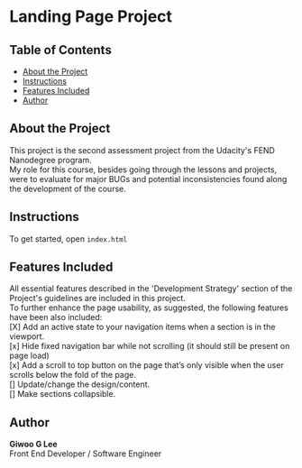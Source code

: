 # Landing Page Project

## Table of Contents

* [About the Project](#about-the-project)
* [Instructions](#instructions)
* [Features Included](#features-included)
* [Author](#author)

## About the Project

This project is the second assessment project from the Udacity's FEND Nanodegree program.  
My role for this course, besides going through the lessons and projects, were to evaluate for major BUGs and potential inconsistencies found along the development of the course.

## Instructions

To get started, open `index.html`

## Features Included

All essential features described in the 'Development Strategy' section of the Project's guidelines are included in this project.  
To further enhance the page usability, as suggested, the following features have been also included:  
[X] Add an active state to your navigation items when a section is in the viewport.  
[x] Hide fixed navigation bar while not scrolling (it should still be present on page load)  
[x] Add a scroll to top button on the page that’s only visible when the user scrolls below the fold of the page.  
[] Update/change the design/content.  
[] Make sections collapsible.  

## Author

**Giwoo G Lee**  
Front End Developer / Software Engineer